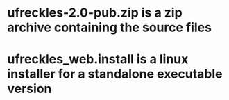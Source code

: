 # ufreckles-2.0-pub.zip is a zip archive containing the source files
# ufreckles_web.install is a linux installer for a standalone executable version
